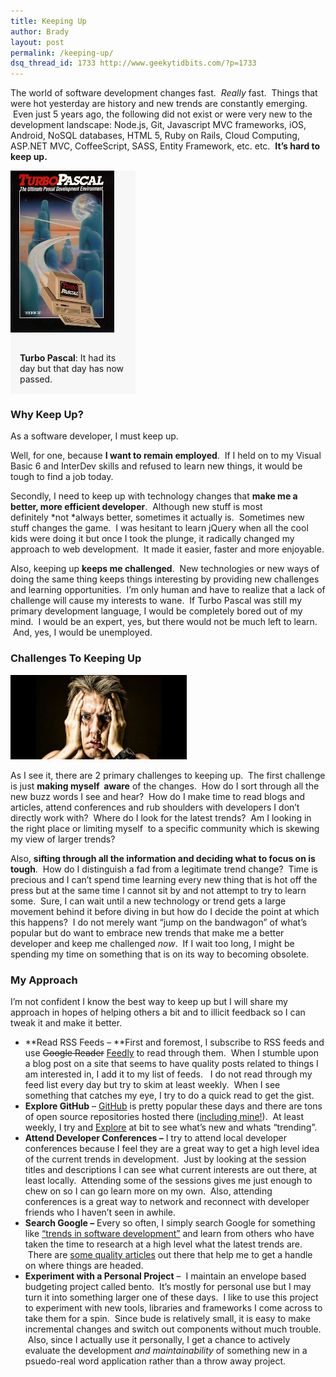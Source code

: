 ```yaml
---
title: Keeping Up
author: Brady
layout: post
permalink: /keeping-up/
dsq_thread_id: 1733 http://www.geekytidbits.com/?p=1733
---
```

The world of software development changes fast.  *Really* fast.  Things that were hot yesterday are history and new trends are constantly emerging.  Even just 5 years ago, the following did not exist or were very new to the development landscape: Node.js, Git, Javascript MVC frameworks, iOS, Android, NoSQL databases, HTML 5, Ruby on Rails, Cloud Computing, ASP.NET MVC, CoffeeScript, SASS, Entity Framework, etc. etc.  **It&#8217;s hard to keep up.**

<div class="pull-right" style="width:200px; background-color:#f7f7f7;">
<img class="wp-image-1734" alt="Turbo_pascal_30_cover" src="/media/Turbo_pascal_30_cover.jpg" width="166" height="259" />
  <p style="padding:15px;"><strong>Turbo Pascal</strong>: It had its day but that day has now passed.</p>
</div>

### Why Keep Up?

As a software developer, I must keep up.

Well, for one, because **I want to remain employed**.  If I held on to my Visual Basic 6 and InterDev skills and refused to learn new things, it would be tough to find a job today.

Secondly, I need to keep up with technology changes that **make me a better, more efficient developer**.  Although new stuff is most definitely *not *always better, sometimes it actually is.  Sometimes new stuff changes the game.  I was hesitant to learn jQuery when all the cool kids were doing it but once I took the plunge, it radically changed my approach to web development.  It made it easier, faster and more enjoyable.

Also, keeping up **keeps me challenged**.  New technologies or new ways of doing the same thing keeps things interesting by providing new challenges and learning opportunities.  I&#8217;m only human and have to realize that a lack of challenge will cause my interests to wane.  If Turbo Pascal was still my primary development language, I would be completely bored out of my mind.  I would be an expert, yes, but there would not be much left to learn.  And, yes, I would be unemployed.

### Challenges To Keeping Up

<img class=" wp-image-1743 pull-left" alt="overwhelmed" src="/media/overwhelmed.jpg" width="282" height="135" />

As I see it, there are 2 primary challenges to keeping up.  The first challenge is just **making myself  aware** of the changes.  How do I sort through all the new buzz words I see and hear?  How do I make time to read blogs and articles, attend conferences and rub shoulders with developers I don&#8217;t directly work with?  Where do I look for the latest trends?  Am I looking in the right place or limiting myself  to a specific community which is skewing my view of larger trends?

Also, **sifting through all the information and deciding what to focus on is tough**.  How do I distinguish a fad from a legitimate trend change?  Time is precious and I can&#8217;t spend time learning every new thing that is hot off the press but at the same time I cannot sit by and not attempt to try to learn some.  Sure, I can wait until a new technology or trend gets a large movement behind it before diving in but how do I decide the point at which this happens?  I do not merely want &#8220;jump on the bandwagon&#8221; of what&#8217;s popular but do want to embrace new trends that make me a better developer and keep me challenged *now*.  If I wait too long, I might be spending my time on something that is on its way to becoming obsolete.

### My Approach

I&#8217;m not confident I know the best way to keep up but I will share my approach in hopes of helping others a bit and to illicit feedback so I can tweak it and make it better.

  * **Read RSS Feeds &#8211; **First and foremost, I subscribe to RSS feeds and use <span style="text-decoration: line-through;">Google Reader</span> <a href="http://www.feedly.com" target="_blank">Feedly</a> to read through them.  When I stumble upon a blog post on a site that seems to have quality posts related to things I am interested in, I add it to my list of feeds.   I do not read through my feed list every day but try to skim at least weekly.  When I see something that catches my eye, I try to do a quick read to get the gist.
  * **Explore GitHub** &#8211; <a href="http://www.github.com" target="_blank">GitHub</a> is pretty popular these days and there are tons of open source repositories hosted there (<a href="https://github.com/bradyholt?tab=repositories" target="_blank">including mine!</a>).  At least weekly, I try and <a href="https://github.com/explore" target="_blank">Explore</a> at bit to see what&#8217;s new and whats &#8220;trending&#8221;.
  * **Attend Developer Conferences &#8211;** I try to attend local developer conferences because I feel they are a great way to get a high level idea of the current trends in development.  Just by looking at the session titles and descriptions I can see what current interests are out there, at least locally.  Attending some of the sessions gives me just enough to chew on so I can go learn more on my own.  Also, attending conferences is a great way to network and reconnect with developer friends who I haven&#8217;t seen in awhile.
  * **Search Google &#8211;** Every so often, I simply search Google for something like <a href="http://www.google.com/search?q=development+trends" target="_blank">&#8220;trends in software development&#8221;</a> and learn from others who have taken the time to research at a high level what the latest trends are.  There are <a href="http://blog.mostof.it/top-5-trends-in-software-development/" target="_blank">some quality articles</a> out there that help me to get a handle on where things are headed.
  * **Experiment with a Personal Project** &#8211;  I maintain an envelope based budgeting project called bento.  It&#8217;s mostly for personal use but I may turn it into something larger one of these days.  I like to use this project to experiment with new tools, libraries and frameworks I come across to take them for a spin.  Since bude is relatively small, it is easy to make incremental changes and switch out components without much trouble.  Also, since I actually use it personally, I get a chance to actively evaluate the development *and maintainability* of something new in a psuedo-real word application rather than a throw away project.
